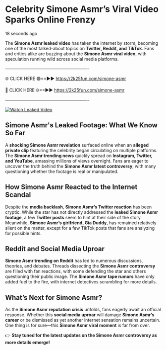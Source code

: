 # Celebrity Simone Asmr’s Viral Video Sparks Online Frenzy

18 seconds ago

The **Simone Asmr leaked video** has taken the internet by storm, becoming one of the most talked-about topics on **Twitter, Reddit, and TikTok**. Fans and critics alike are buzzing about the **Simone Asmr viral video**, with speculation running wild across social media platforms.

———————————————————-

🌐 CLICK HERE 🟢==►► https://2k25fun.com/simone-asmr

🔴 CLICK HERE 🌐==►► https://2k25fun.com/simone-asmr

———————————————————-

[![Watch Leaked Video](https://miro.medium.com/v2/resize:fit:828/format:webp/1*cilzJN44JGOrTw9NJCrNHA.gif "Watch Leaked Video")](https://2k25fun.com/simone-asmr)

## **Simone Asmr's Leaked Footage: What We Know So Far**  
A **shocking Simone Asmr revelation** surfaced online when an **alleged private clip** featuring the celebrity began circulating on multiple platforms. The **Simone Asmr trending news** quickly spread on **Instagram, Twitter, and YouTube**, amassing millions of views overnight. Fans are eager to uncover the truth behind the **Simone Asmr latest controversy**, with many questioning whether the footage is real or manipulated.  

## **How Simone Asmr Reacted to the Internet Scandal**  
Despite the **media backlash**, **Simone Asmr’s Twitter reaction** has been cryptic. While the star has not directly addressed the **leaked Simone Asmr footage**, a few **Twitter posts** seem to hint at their side of the story. Meanwhile, **Simone Asmr’s girlfriend, Gia Duddy**, has remained relatively silent on the matter, except for a few TikTok posts that fans are analyzing for possible hints.  

## **Reddit and Social Media Uproar**  
**Simone Asmr trending on Reddit** has led to numerous discussions, theories, and debates. Threads dissecting the **Simone Asmr controversy** are filled with fan reactions, with some defending the star and others questioning their public image. The **Simone Asmr tape rumors** have only added fuel to the fire, with internet detectives scrambling for more details.  

## **What’s Next for Simone Asmr?**  
As the **Simone Asmr reputation crisis** unfolds, fans eagerly await an official response. Whether this **social media uproar** will damage **Simone Asmr’s career** or be dismissed as yet another internet sensation remains uncertain. One thing is for sure—this **Simone Asmr viral moment** is far from over.  

👉 **Stay tuned for the latest updates on the Simone Asmr controversy as more details emerge!**  
